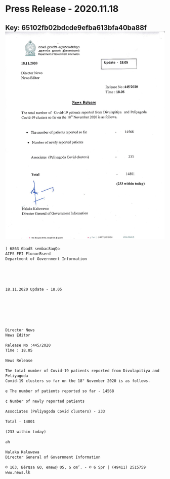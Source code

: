 # Press Release - 2020.11.18 
Key: 65102fb02bdcde9efba613bfa40ba88f 
![img](img/65102fb02bdcde9efba613bfa40ba88f.jpg)
---
```
) 6863 GbadS sembac8aqQo
AIFS FEI FlonorBserd
Department of Government Information

 

 

18.11.2020 Update - 18.05

 

 

 

Director News
News Editor

Release No :445/2020
Time : 18.05

News Release

The total number of Covid-19 patients reported from Divulapitiya and Peliyagoda
Covid-19 clusters so far on the 18" November 2020 is as follows.

e The number of patients reported so far - 14568

¢ Number of newly reported patients

Associates (Peliyagoda Covid clusters) - 233

Total - 14801

(233 within today)

ah

Nalaka Kaluwewa
Director General of Government Information

© 163, BérQsa GO, emew@ 05, G om’. - © 6 Spr | (49411) 2515759 www.news.lk

```
